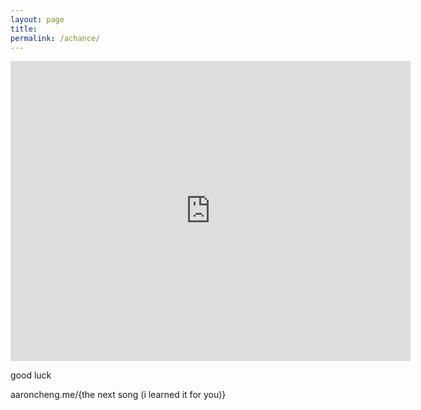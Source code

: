 ```yaml
---
layout: page
title: 
permalink: /achance/
---
```


<iframe width="640" height="480" src="https://www.youtube.com/embed/PwAsg2lYt9U?modestbranding=1" frameborder="0" allow="accelerometer; autoplay; encrypted-media; gyroscope; picture-in-picture" allowfullscreen></iframe>

good luck

aaroncheng.me/{the next song (i learned it for you)}





